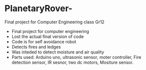# PlanetaryRover-
Final project for Computer Engineering class Gr12

- Final project for computer engineering
- Lost the actual final version of code
- Code is for self avoidance robot
- Detects fires and ledges
- Was inteded to detect moisture and air quality
- Parts used: Arduino uno, ultrasonic sensor, moter controller, Fire detection sensor, IR sesnor, two dc motors, Mositure sensor. 
